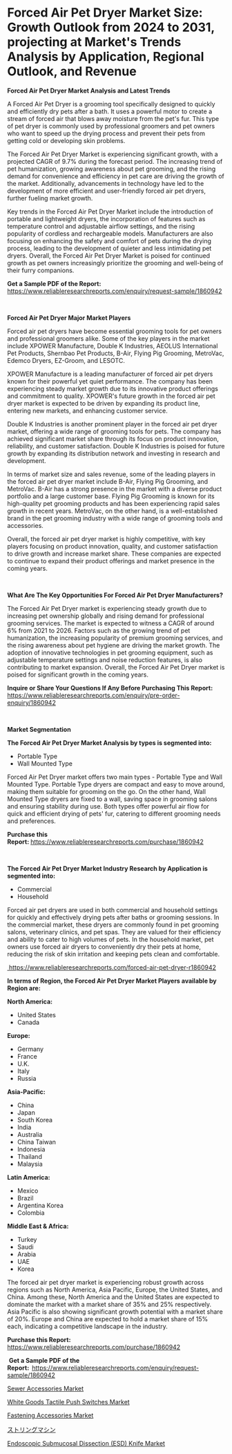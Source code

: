 <p><h1>Forced Air Pet Dryer Market Size: Growth Outlook from 2024 to 2031, projecting at Market's Trends Analysis by Application, Regional Outlook, and Revenue</h1></p><p><strong>Forced Air Pet Dryer Market Analysis and Latest Trends</strong></p>
<p><p>A Forced Air Pet Dryer is a grooming tool specifically designed to quickly and efficiently dry pets after a bath. It uses a powerful motor to create a stream of forced air that blows away moisture from the pet's fur. This type of pet dryer is commonly used by professional groomers and pet owners who want to speed up the drying process and prevent their pets from getting cold or developing skin problems.</p><p>The Forced Air Pet Dryer Market is experiencing significant growth, with a projected CAGR of 9.7% during the forecast period. The increasing trend of pet humanization, growing awareness about pet grooming, and the rising demand for convenience and efficiency in pet care are driving the growth of the market. Additionally, advancements in technology have led to the development of more efficient and user-friendly forced air pet dryers, further fueling market growth.</p><p>Key trends in the Forced Air Pet Dryer Market include the introduction of portable and lightweight dryers, the incorporation of features such as temperature control and adjustable airflow settings, and the rising popularity of cordless and rechargeable models. Manufacturers are also focusing on enhancing the safety and comfort of pets during the drying process, leading to the development of quieter and less intimidating pet dryers. Overall, the Forced Air Pet Dryer Market is poised for continued growth as pet owners increasingly prioritize the grooming and well-being of their furry companions.</p></p>
<p><strong>Get a Sample PDF of the Report:&nbsp;</strong> <a href="https://www.reliableresearchreports.com/enquiry/request-sample/1860942">https://www.reliableresearchreports.com/enquiry/request-sample/1860942</a></p>
<p>&nbsp;</p>
<p><strong>Forced Air Pet Dryer Major Market Players</strong></p>
<p><p>Forced air pet dryers have become essential grooming tools for pet owners and professional groomers alike. Some of the key players in the market include XPOWER Manufacture, Double K Industries, AEOLUS International Pet Products, Shernbao Pet Products, B-Air, Flying Pig Grooming, MetroVac, Edemco Dryers, EZ-Groom, and LESOTC.</p><p>XPOWER Manufacture is a leading manufacturer of forced air pet dryers known for their powerful yet quiet performance. The company has been experiencing steady market growth due to its innovative product offerings and commitment to quality. XPOWER's future growth in the forced air pet dryer market is expected to be driven by expanding its product line, entering new markets, and enhancing customer service.</p><p>Double K Industries is another prominent player in the forced air pet dryer market, offering a wide range of grooming tools for pets. The company has achieved significant market share through its focus on product innovation, reliability, and customer satisfaction. Double K Industries is poised for future growth by expanding its distribution network and investing in research and development.</p><p>In terms of market size and sales revenue, some of the leading players in the forced air pet dryer market include B-Air, Flying Pig Grooming, and MetroVac. B-Air has a strong presence in the market with a diverse product portfolio and a large customer base. Flying Pig Grooming is known for its high-quality pet grooming products and has been experiencing rapid sales growth in recent years. MetroVac, on the other hand, is a well-established brand in the pet grooming industry with a wide range of grooming tools and accessories.</p><p>Overall, the forced air pet dryer market is highly competitive, with key players focusing on product innovation, quality, and customer satisfaction to drive growth and increase market share. These companies are expected to continue to expand their product offerings and market presence in the coming years.</p></p>
<p>&nbsp;</p>
<p><strong>What Are The Key Opportunities For Forced Air Pet Dryer Manufacturers?</strong></p>
<p><p>The Forced Air Pet Dryer market is experiencing steady growth due to increasing pet ownership globally and rising demand for professional grooming services. The market is expected to witness a CAGR of around 6% from 2021 to 2026. Factors such as the growing trend of pet humanization, the increasing popularity of premium grooming services, and the rising awareness about pet hygiene are driving the market growth. The adoption of innovative technologies in pet grooming equipment, such as adjustable temperature settings and noise reduction features, is also contributing to market expansion. Overall, the Forced Air Pet Dryer market is poised for significant growth in the coming years.</p></p>
<p><strong>Inquire or Share Your Questions If Any Before Purchasing This Report:</strong> <a href="https://www.reliableresearchreports.com/enquiry/pre-order-enquiry/1860942">https://www.reliableresearchreports.com/enquiry/pre-order-enquiry/1860942</a></p>
<p>&nbsp;</p>
<p><strong>Market Segmentation</strong></p>
<p><strong>The Forced Air Pet Dryer Market Analysis by types is segmented into:</strong></p>
<p><ul><li>Portable Type</li><li>Wall Mounted Type</li></ul></p>
<p><p>Forced Air Pet Dryer market offers two main types - Portable Type and Wall Mounted Type. Portable Type dryers are compact and easy to move around, making them suitable for grooming on the go. On the other hand, Wall Mounted Type dryers are fixed to a wall, saving space in grooming salons and ensuring stability during use. Both types offer powerful air flow for quick and efficient drying of pets' fur, catering to different grooming needs and preferences.</p></p>
<p><strong>Purchase this Report:&nbsp;</strong><a href="https://www.reliableresearchreports.com/purchase/1860942">https://www.reliableresearchreports.com/purchase/1860942</a></p>
<p>&nbsp;</p>
<p><strong>The Forced Air Pet Dryer Market Industry Research by Application is segmented into:</strong></p>
<p><ul><li>Commercial</li><li>Household</li></ul></p>
<p><p>Forced air pet dryers are used in both commercial and household settings for quickly and effectively drying pets after baths or grooming sessions. In the commercial market, these dryers are commonly found in pet grooming salons, veterinary clinics, and pet spas. They are valued for their efficiency and ability to cater to high volumes of pets. In the household market, pet owners use forced air dryers to conveniently dry their pets at home, reducing the risk of skin irritation and keeping pets clean and comfortable.</p></p>
<p><a href="https://www.reliableresearchreports.com/forced-air-pet-dryer-r1860942">&nbsp;https://www.reliableresearchreports.com/forced-air-pet-dryer-r1860942</a></p>
<p><strong>In terms of Region, the Forced Air Pet Dryer Market Players available by Region are:</strong></p>
<p>
    <p> <strong> North America: </strong>
        <ul>
            <li>United States</li>
            <li>Canada</li>
        </ul>
        </p> 
    <p> <strong> Europe: </strong>
        <ul>
            <li>Germany</li>
            <li>France</li>
            <li>U.K.</li>
            <li>Italy</li>
            <li>Russia</li>
        </ul>
        </p> 
    <p> <strong> Asia-Pacific: </strong>
        <ul>
            <li>China</li>
            <li>Japan</li>
            <li>South Korea</li>
            <li>India</li>
            <li>Australia</li>
            <li>China Taiwan</li>
            <li>Indonesia</li>
            <li>Thailand</li>
            <li>Malaysia</li>
        </ul>
        </p> 
    <p> <strong> Latin America: </strong>
        <ul>
            <li>Mexico</li>
            <li>Brazil</li>
            <li>Argentina Korea</li>
            <li>Colombia</li>
        </ul>
        </p> 
    <p> <strong> Middle East & Africa: </strong>
        <ul>
            <li>Turkey</li>
            <li>Saudi</li>
            <li>Arabia</li>
            <li>UAE</li>
            <li>Korea</li>
        </ul>
    </p>
    </p>
<p><p>The forced air pet dryer market is experiencing robust growth across regions such as North America, Asia Pacific, Europe, the United States, and China. Among these, North America and the United States are expected to dominate the market with a market share of 35% and 25% respectively. Asia Pacific is also showing significant growth potential with a market share of 20%. Europe and China are expected to hold a market share of 15% each, indicating a competitive landscape in the industry.</p></p>
<p><strong>Purchase this Report: </strong><a href="https://www.reliableresearchreports.com/purchase/1860942">https://www.reliableresearchreports.com/purchase/1860942</a></p>
<p>&nbsp;<strong>Get a Sample PDF of the Report:&nbsp;&nbsp;</strong><a href="https://www.reliableresearchreports.com/enquiry/request-sample/1860942">https://www.reliableresearchreports.com/enquiry/request-sample/1860942</a></p>
<p><strong></strong></p>
<p><p><a href="https://github.com/castoriffic/Market-Research-Report-List-5/blob/main/sewer-accessories-market.md">Sewer Accessories Market</a></p><p><a href="https://www.linkedin.com/pulse/white-goods-tactile-push-switches-market-analysis-report-j4bmf?trackingId=ly9lj%2Bunn6OS%2FpD1%2BcNi6w%3D%3D">White Goods Tactile Push Switches Market</a></p><p><a href="https://github.com/setiawananhar13/Market-Research-Report-List-1/blob/main/fastening-accessories-market.md">Fastening Accessories Market</a></p><p><a href="https://github.com/TerrellConn/Market-Research-Report-List-2/blob/main/3964000164239.md">ストリングマシン</a></p><p><a href="https://www.linkedin.com/pulse/endoscopic-submucosal-dissection-esd-knife-market-share-size-3b1ac?trackingId=yTKCPpfQW7js2leXHSttTg%3D%3D">Endoscopic Submucosal Dissection (ESD) Knife Market</a></p></p>